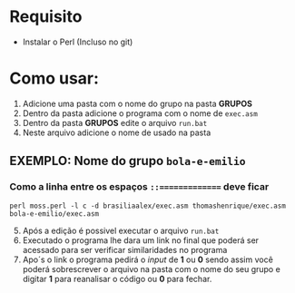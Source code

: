 # Requisito
* Instalar o Perl (Incluso no git)

# Como usar:
1. Adicione uma pasta com o nome do grupo na pasta **GRUPOS** 
2. Dentro da pasta adicione o programa com o nome de `exec.asm`
3. Dentro da pasta **GRUPOS** edite o arquivo `run.bat` 
4. Neste arquivo adicione o nome de usado na pasta

## EXEMPLO: Nome do grupo `bola-e-emilio`
### Como a linha entre os espaços `::=============` deve ficar
`perl moss.perl -l c -d brasiliaalex/exec.asm thomashenrique/exec.asm bola-e-emilio/exec.asm`

5. Após a edição é possivel executar o arquivo `run.bat`
6. Executado o programa lhe dara um link no final que poderá ser acessado para ser verificar similaridades no programa
7. Apo´s o link o programa pedirá o *input* de **1** ou **0** sendo assim você poderá sobrescrever o arquivo na pasta com o nome do seu grupo e digitar **1** para reanalisar o código ou **0** para fechar.
